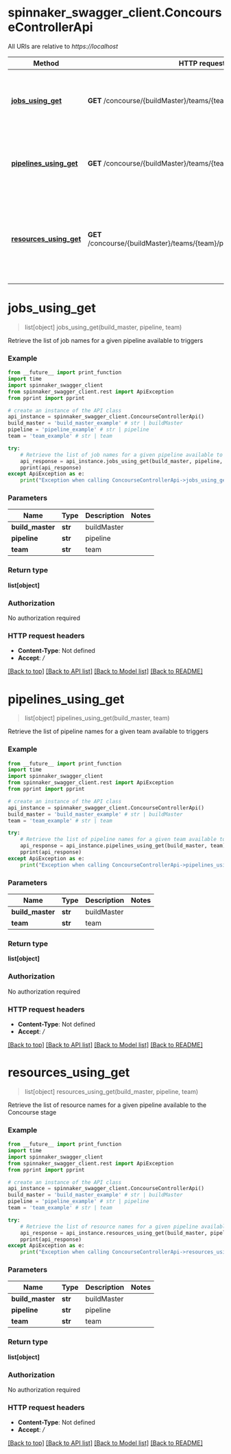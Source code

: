 # spinnaker_swagger_client.ConcourseControllerApi

All URIs are relative to *https://localhost*

Method | HTTP request | Description
------------- | ------------- | -------------
[**jobs_using_get**](ConcourseControllerApi.md#jobs_using_get) | **GET** /concourse/{buildMaster}/teams/{team}/pipelines/{pipeline}/jobs | Retrieve the list of job names for a given pipeline available to triggers
[**pipelines_using_get**](ConcourseControllerApi.md#pipelines_using_get) | **GET** /concourse/{buildMaster}/teams/{team}/pipelines | Retrieve the list of pipeline names for a given team available to triggers
[**resources_using_get**](ConcourseControllerApi.md#resources_using_get) | **GET** /concourse/{buildMaster}/teams/{team}/pipelines/{pipeline}/resources | Retrieve the list of resource names for a given pipeline available to the Concourse stage


# **jobs_using_get**
> list[object] jobs_using_get(build_master, pipeline, team)

Retrieve the list of job names for a given pipeline available to triggers

### Example
```python
from __future__ import print_function
import time
import spinnaker_swagger_client
from spinnaker_swagger_client.rest import ApiException
from pprint import pprint

# create an instance of the API class
api_instance = spinnaker_swagger_client.ConcourseControllerApi()
build_master = 'build_master_example' # str | buildMaster
pipeline = 'pipeline_example' # str | pipeline
team = 'team_example' # str | team

try:
    # Retrieve the list of job names for a given pipeline available to triggers
    api_response = api_instance.jobs_using_get(build_master, pipeline, team)
    pprint(api_response)
except ApiException as e:
    print("Exception when calling ConcourseControllerApi->jobs_using_get: %s\n" % e)
```

### Parameters

Name | Type | Description  | Notes
------------- | ------------- | ------------- | -------------
 **build_master** | **str**| buildMaster | 
 **pipeline** | **str**| pipeline | 
 **team** | **str**| team | 

### Return type

**list[object]**

### Authorization

No authorization required

### HTTP request headers

 - **Content-Type**: Not defined
 - **Accept**: */*

[[Back to top]](#) [[Back to API list]](../README.md#documentation-for-api-endpoints) [[Back to Model list]](../README.md#documentation-for-models) [[Back to README]](../README.md)

# **pipelines_using_get**
> list[object] pipelines_using_get(build_master, team)

Retrieve the list of pipeline names for a given team available to triggers

### Example
```python
from __future__ import print_function
import time
import spinnaker_swagger_client
from spinnaker_swagger_client.rest import ApiException
from pprint import pprint

# create an instance of the API class
api_instance = spinnaker_swagger_client.ConcourseControllerApi()
build_master = 'build_master_example' # str | buildMaster
team = 'team_example' # str | team

try:
    # Retrieve the list of pipeline names for a given team available to triggers
    api_response = api_instance.pipelines_using_get(build_master, team)
    pprint(api_response)
except ApiException as e:
    print("Exception when calling ConcourseControllerApi->pipelines_using_get: %s\n" % e)
```

### Parameters

Name | Type | Description  | Notes
------------- | ------------- | ------------- | -------------
 **build_master** | **str**| buildMaster | 
 **team** | **str**| team | 

### Return type

**list[object]**

### Authorization

No authorization required

### HTTP request headers

 - **Content-Type**: Not defined
 - **Accept**: */*

[[Back to top]](#) [[Back to API list]](../README.md#documentation-for-api-endpoints) [[Back to Model list]](../README.md#documentation-for-models) [[Back to README]](../README.md)

# **resources_using_get**
> list[object] resources_using_get(build_master, pipeline, team)

Retrieve the list of resource names for a given pipeline available to the Concourse stage

### Example
```python
from __future__ import print_function
import time
import spinnaker_swagger_client
from spinnaker_swagger_client.rest import ApiException
from pprint import pprint

# create an instance of the API class
api_instance = spinnaker_swagger_client.ConcourseControllerApi()
build_master = 'build_master_example' # str | buildMaster
pipeline = 'pipeline_example' # str | pipeline
team = 'team_example' # str | team

try:
    # Retrieve the list of resource names for a given pipeline available to the Concourse stage
    api_response = api_instance.resources_using_get(build_master, pipeline, team)
    pprint(api_response)
except ApiException as e:
    print("Exception when calling ConcourseControllerApi->resources_using_get: %s\n" % e)
```

### Parameters

Name | Type | Description  | Notes
------------- | ------------- | ------------- | -------------
 **build_master** | **str**| buildMaster | 
 **pipeline** | **str**| pipeline | 
 **team** | **str**| team | 

### Return type

**list[object]**

### Authorization

No authorization required

### HTTP request headers

 - **Content-Type**: Not defined
 - **Accept**: */*

[[Back to top]](#) [[Back to API list]](../README.md#documentation-for-api-endpoints) [[Back to Model list]](../README.md#documentation-for-models) [[Back to README]](../README.md)

